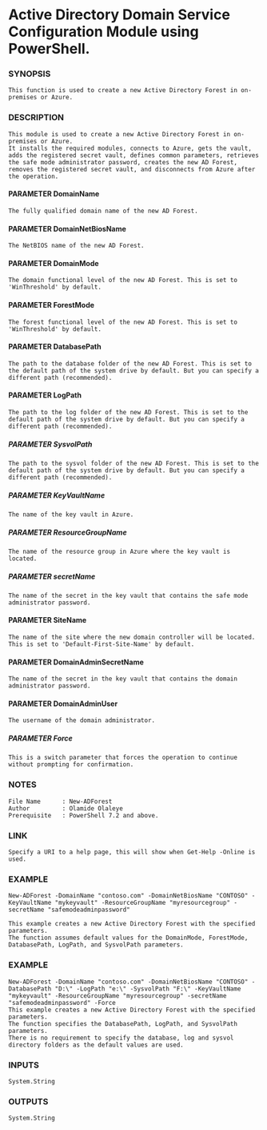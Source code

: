 # Active Directory Domain Service Configuration Module using PowerShell.

>
### SYNOPSIS
    This function is used to create a new Active Directory Forest in on-premises or Azure.
### DESCRIPTION
    This module is used to create a new Active Directory Forest in on-premises or Azure.
    It installs the required modules, connects to Azure, gets the vault, adds the registered secret vault, defines common parameters, retrieves the safe mode administrator password, creates the new AD Forest, removes the registered secret vault, and disconnects from Azure after the operation.
  #### PARAMETER DomainName
    The fully qualified domain name of the new AD Forest.
  #### PARAMETER DomainNetBiosName
    The NetBIOS name of the new AD Forest.
  #### PARAMETER DomainMode
    The domain functional level of the new AD Forest. This is set to 'WinThreshold' by default.
  #### PARAMETER ForestMode
    The forest functional level of the new AD Forest. This is set to 'WinThreshold' by default.
  #### PARAMETER DatabasePath
    The path to the database folder of the new AD Forest. This is set to the default path of the system drive by default. But you can specify a different path (recommended).
  #### PARAMETER LogPath
    The path to the log folder of the new AD Forest. This is set to the default path of the system drive by default. But you can specify a different path (recommended).
  ##### PARAMETER SysvolPath
    The path to the sysvol folder of the new AD Forest. This is set to the default path of the system drive by default. But you can specify a different path (recommended).
  ##### PARAMETER KeyVaultName
    The name of the key vault in Azure.
  ##### PARAMETER ResourceGroupName
    The name of the resource group in Azure where the key vault is located.
  ##### PARAMETER secretName
    The name of the secret in the key vault that contains the safe mode administrator password.
  #### PARAMETER SiteName
    The name of the site where the new domain controller will be located. This is set to 'Default-First-Site-Name' by default.
  ####  PARAMETER DomainAdminSecretName
    The name of the secret in the key vault that contains the domain administrator password.
  ####  PARAMETER DomainAdminUser
    The username of the domain administrator.
  ##### PARAMETER Force
    This is a switch parameter that forces the operation to continue without prompting for confirmation.    
### NOTES
    File Name      : New-ADForest
    Author         : Olamide Olaleye
    Prerequisite   : PowerShell 7.2 and above.
### LINK
    Specify a URI to a help page, this will show when Get-Help -Online is used.
### EXAMPLE
    New-ADForest -DomainName "contoso.com" -DomainNetBiosName "CONTOSO" -KeyVaultName "mykeyvault" -ResourceGroupName "myresourcegroup" -secretName "safemodeadminpassword"

    This example creates a new Active Directory Forest with the specified parameters.
    The function assumes default values for the DomainMode, ForestMode, DatabasePath, LogPath, and SysvolPath parameters.
### EXAMPLE
    New-ADForest -DomainName "contoso.com" -DomainNetBiosName "CONTOSO" -DatabasePath "D:\" -LogPath "e:\" -SysvolPath "F:\" -KeyVaultName "mykeyvault" -ResourceGroupName "myresourcegroup" -secretName "safemodeadminpassword" -Force
    This example creates a new Active Directory Forest with the specified parameters.
    The function specifies the DatabasePath, LogPath, and SysvolPath parameters.
    There is no requirement to specify the database, log and sysvol directory folders as the default values are used.
### INPUTS
    System.String
### OUTPUTS
    System.String